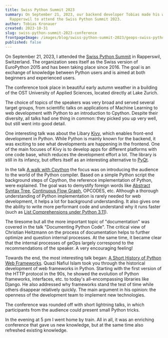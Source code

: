 ```yaml
---
title: Swiss Python Summit 2023
summary: On September 21, 2023, our backend developer Tobias made his way to
  Rapperswil to attend the Swiss Python Summit 2023.
author: Tobias Kronauer
created: 2023-10-31
slug: swiss-python-summit-2023-conference
frontpageImage: /images/blog/swiss-python-summit-2023/geops-swiss-python-summit-conference.jpg
published: false
---
```

On September 21, 2023, I attended the [Swiss Python Summit](https://www.python-summit.ch/) in Rapperswil, Switzerland. The organization sees itself as the Swiss version of EuroPython 2015 and has been taking place since 2016. The goal is an exchange of knowledge between Python users and is aimed at both beginners and experienced users.

The conference took place in beautiful early autumn weather in a building of the OST University of Applied Sciences, located directly at Lake Zurich.

The choice of topics of the speakers was very broad and served several target groups, from scientific talks on applications of Machine Learning to web development with Python to an introduction to Cpython. Despite their diversity, all talks had one thing in common: they picked you up very well, but still went into good detail.

One interesting talk was about the Libary [Kivy](https://kivy.org/), which enables front-end development in Python. While Python is mainly known for the backend, it was exciting to see what developments are happening in the frontend. One of the main focuses of Kivy is to develop apps for different platforms with one code base, which reduces the development effort a lot. The library is still in its infancy, but offers itself as an interesting alternative to [PyQt](https://riverbankcomputing.com/software/pyqt/intro).

In the talk [A walk with Cpython](https://www.youtube.com/watch?v=36ntN0u7Bm0&feature=youtu.be&themeRefresh=1) the focus was on introducing the audience to the world of the Python compiler. Based on a simple Python script the background steps of Cpython, the reference implementation of Python, were explained. The goal was to demystify foreign words like [Abstract Syntax Tree](https://devguide.python.org/internals/compiler/#abstract-syntax-trees-ast), [Continuous Flow Graph](https://devguide.python.org/internals/compiler/#control-flow-graphs), OPCODES, etc. Although a thorough understanding of Python implementation is rarely needed for web development, it helps a lot for background understanding. It also gives one the ability to write more performant code and understand why it runs faster (such as [List Comprehensions under Python 3.11](https://docs.python.org/3.11/whatsnew/3.11.html#pep-659-specializing-adaptive-interpreter)).

The tiresome but all the more important topic of "documentation" was covered in the talk "Documenting Python Code". The critical view of Christian Heitzmann on the process of documentation helps to further optimize and question internal processes. At the same time, it became clear that the internal processes of geOps largely correspond to the recommendations of the speaker. A very encouraging feeling!

Towards the end, the most interesting talk began: [A Short History of Python Web Frameworks](https://www.youtube.com/watch?v=K3y3f3mLJfk&feature=youtu.be). Quazi Nafiul Islam took you through the historical development of web frameworks in Python. Starting with the first version of the HTTP protocol in the 90s, he showed the evolution of Python frameworks, interfaces, etc. to today's all-encompassing libraries like Django. He also addressed why frameworks stand the test of time while others disappear relatively quickly. The main argument in his opinion: the openness of the development team to implement new technologies.

The conference was rounded off with short lightning talks, in which participants from the audience could present small Python tricks.

In the evening at 5 pm I went home by train. All in all, it was an enriching conference that gave us new knowledge, but at the same time also refreshed existing knowledge.
